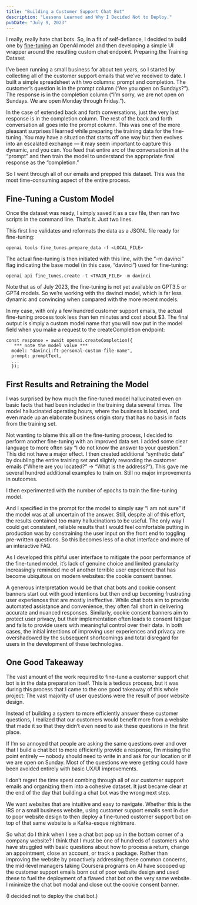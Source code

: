 ```yaml
---
title: "Building a Customer Support Chat Bot"
description: "Lessons Learned and Why I Decided Not to Deploy."
pubDate: "July 9, 2023"
---
```


I really, really hate chat bots. So, in a fit of self-defiance, I decided to build one by [fine-tuning](https://platform.openai.com/docs/guides/fine-tuning) an OpenAI model and then developing a simple UI wrapper around the resulting custom chat endpoint.
Preparing the Training Dataset

I’ve been running a small business for about ten years, so I started by collecting all of the customer support emails that we’ve received to date. I built a simple spreadsheet with two columns: prompt and completion. The customer’s question is in the prompt column (“Are you open on Sundays?”). The response is in the completion column (“I’m sorry, we are not open on Sundays. We are open Monday through Friday.”).

In the case of extended back and forth conversations, just the very last response is in the completion column. The rest of the back and forth conversation all goes into the prompt column. This was one of the more pleasant surprises I learned while preparing the training data for the fine-tuning. You may have a situation that starts off one way but then evolves into an escalated exchange — it may seem important to capture this dynamic, and you can. You feed that entire arc of the conversation in at the “prompt” and then train the model to understand the appropriate final response as the “completion.”

So I went through all of our emails and prepped this dataset. This was the most time-consuming aspect of the entire process.

## Fine-Tuning a Custom Model 
Once the dataset was ready, I simply saved it as a csv file, then ran two scripts in the command line. That’s it. Just two lines.

This first line validates and reformats the data as a JSONL file ready for fine-tuning:

```openai tools fine_tunes.prepare_data -f <LOCAL_FILE>```

The actual fine-tuning is then initiated with this line, with the “-m davinci” flag indicating the base model (in this case, “davinci”) used for fine-tuning:

```openai api fine_tunes.create -t <TRAIN_FILE> -m davinci```

Note that as of July 2023, the fine-tuning is not yet available on GPT3.5 or GPT4 models. So we’re working with the davinci model, which is far less dynamic and convincing when compared with the more recent models.

In my case, with only a few hundred customer support emails, the actual fine-tuning process took less than ten minutes and cost about $3. The final output is simply a custom model name that you will now put in the model field when you make a request to the createCompletion endpoint:

```
const response = await openai.createCompletion({
   *** note the model value ***
  model: "davinci:ft-personal-custom-file-name",
  prompt: promptText,
  ...
  });
```

## First Results and Retraining the Model
I was surprised by how much the fine-tuned model hallucinated even on basic facts that had been included in the training data several times. The model hallucinated operating hours, where the business is located, and even made up an elaborate business origin story that has no basis in facts from the training set.

Not wanting to blame this all on the fine-tuning process, I decided to perform another fine-tuning with an improved data set. I added some clear language to more often say “I do not know the answer to your question.” This did not have a major effect. I then created additional “synthetic data” by doubling the entire training set and slightly rewording the customer emails (“Where are you located?” → “What is the address?”). This gave me several hundred additional examples to train on. Still no major improvements in outcomes.

I then experimented with the number of epochs to train the fine-tuning model.

And I specified in the prompt for the model to simply say “I am not sure” if the model was at all uncertain of the answer. Still, despite all of this effort, the results contained too many hallucinations to be useful. The only way I could get consistent, reliable results that I would feel comfortable putting in production was by constraining the user input on the front end to toggling pre-written questions. So this becomes less of a chat interface and more of an interactive FAQ.

As I developed this pitiful user interface to mitigate the poor performance of the fine-tuned model, it’s lack of genuine choice and limited granularity increasingly reminded me of another terrible user experience that has become ubiquitous on modern websites: the cookie consent banner.

A generous interpretation would be that chat bots and cookie consent banners start out with good intentions but then end up becoming frustrating user experiences that are mostly ineffective. While chat bots aim to provide automated assistance and convenience, they often fall short in delivering accurate and nuanced responses. Similarly, cookie consent banners aim to protect user privacy, but their implementation often leads to consent fatigue and fails to provide users with meaningful control over their data. In both cases, the initial intentions of improving user experiences and privacy are overshadowed by the subsequent shortcomings and total disregard for users in the development of these technologies.

## One Good Takeaway
The vast amount of the work required to fine-tune a customer support chat bot is in the data preparation itself. This is a tedious process, but it was during this process that I came to the one good takeaway of this whole project: The vast majority of user questions were the result of poor website design.

Instead of building a system to more efficiently answer these customer questions, I realized that our customers would benefit more from a website that made it so that they didn’t even need to ask these questions in the first place.

If I‘m so annoyed that people are asking the same questions over and over that I build a chat bot to more efficiently provide a response, I’m missing the point entirely — nobody should need to write in and ask for our location or if we are open on Sunday. Most of the questions we were getting could have been avoided entirely with basic UX/UI improvements.

I don’t regret the time spent combing through all of our customer support emails and organizing them into a cohesive dataset. It just became clear at the end of the day that building a chat bot was the wrong next step.

We want websites that are intuitive and easy to navigate. Whether this is the IRS or a small business website, using customer support emails sent in due to poor website design to then deploy a fine-tuned customer support bot on top of that same website is a Kafka-esque nightmare.

So what do I think when I see a chat bot pop up in the bottom corner of a company website? I think that I must be one of hundreds of customers who have struggled with basic questions about how to process a return, change an appointment, close an account, or track a package. Rather than improving the website by proactively addressing these common concerns, the mid-level managers taking Coursera programs on AI have scooped up the customer support emails born out of poor website design and used these to fuel the deployment of a flawed chat bot on the very same website. I minimize the chat bot modal and close out the cookie consent banner.

(I decided not to deploy the chat bot.)